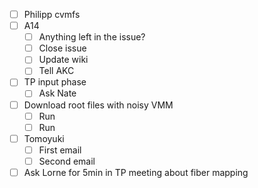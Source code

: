 - [ ] Philipp cvmfs
- [ ] A14
  - [ ] Anything left in the issue?
  - [ ] Close issue
  - [ ] Update wiki
  - [ ] Tell AKC
- [ ] TP input phase
  - [ ] Ask Nate
- [ ] Download root files with noisy VMM
  - [ ] Run 
  - [ ] Run
- [ ] Tomoyuki
  - [ ] First email
  - [ ] Second email
- [ ] Ask Lorne for 5min in TP meeting about fiber mapping

